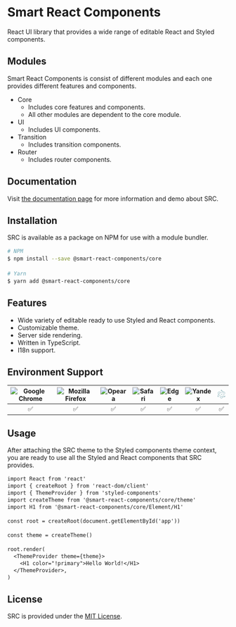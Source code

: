 # Smart React Components

React UI library that provides a wide range of editable React and Styled components.

## Modules

Smart React Components is consist of different modules and each one provides different features and components.

* Core
  * Includes core features and components.
  * All other modules are dependent to the core module.
* UI
  * Includes UI components.
* Transition
  * Includes transition components.
* Router
  * Includes router components.

## Documentation

Visit [the documentation page](https://src.cevadtokatli.com) for more information and demo about SRC.

## Installation

SRC is available as a package on NPM for use with a module bundler.

```sh
# NPM
$ npm install --save @smart-react-components/core

# Yarn
$ yarn add @smart-react-components/core
```

## Features

* Wide variety of editable ready to use Styled and React components.
* Customizable theme.
* Server side rendering.
* Written in TypeScript.
* I18n support.

## Environment Support

![Google Chrome](https://raw.githubusercontent.com/alrra/browser-logos/master/src/chrome/chrome_24x24.png) | ![Mozilla Firefox](https://raw.githubusercontent.com/alrra/browser-logos/master/src/firefox/firefox_24x24.png) | ![Opeara](https://raw.githubusercontent.com/alrra/browser-logos/master/src/opera/opera_24x24.png) | ![Safari](https://raw.githubusercontent.com/alrra/browser-logos/master/src/safari-ios/safari-ios_24x24.png) | ![Edge](https://raw.githubusercontent.com/alrra/browser-logos/master/src/edge/edge_24x24.png) | ![Yandex](https://raw.githubusercontent.com/alrra/browser-logos/master/src/yandex/yandex_24x24.png) | ![Electron](https://raw.githubusercontent.com/alrra/browser-logos/master/src/electron/electron_24x24.png)
:-: | :-: | :-: | :-: | :-: | :-: | :-:
:white_check_mark: | :white_check_mark: | :white_check_mark: | :white_check_mark: | :white_check_mark: | :white_check_mark: | :white_check_mark:
## Usage

After attaching the SRC theme to the Styled components theme context, you are ready to use all the Styled and React components that SRC provides.

```react
import React from 'react'
import { createRoot } from 'react-dom/client'
import { ThemeProvider } from 'styled-components'
import createTheme from '@smart-react-components/core/theme'
import H1 from '@smart-react-components/core/Element/H1'

const root = createRoot(document.getElementById('app'))

const theme = createTheme()

root.render(
  <ThemeProvider theme={theme}>
    <H1 color="!primary">Hello World!</H1>
  </ThemeProvider>,
)
```

## License

SRC is provided under the [MIT License](https://opensource.org/licenses/MIT).
